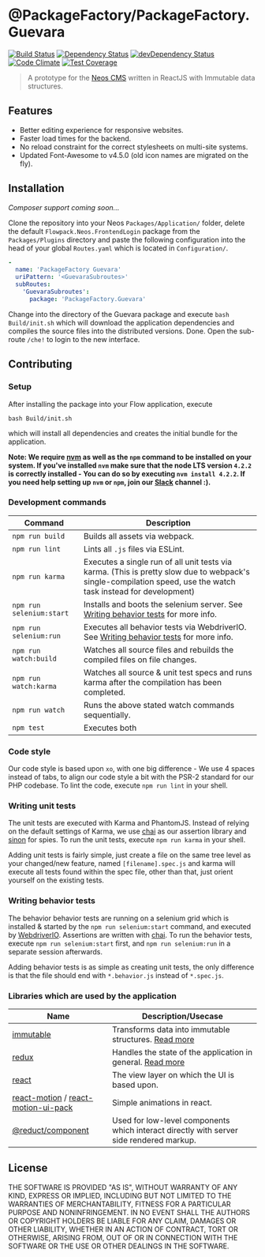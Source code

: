 # @PackageFactory/PackageFactory.Guevara
[![Build Status](https://travis-ci.org/PackageFactory/PackageFactory.Guevara.svg)](https://travis-ci.org/PackageFactory/PackageFactory.Guevara) [![Dependency Status](https://david-dm.org/PackageFactory/PackageFactory.Guevara.svg)](https://david-dm.org/PackageFactory/PackageFactory.Guevara) [![devDependency Status](https://david-dm.org/PackageFactory/PackageFactory.Guevara/dev-status.svg)](https://david-dm.org/PackageFactory/PackageFactory.Guevara#info=devDependencies&view=table)
[![Code Climate](https://codeclimate.com/github/PackageFactory/PackageFactory.Guevara/badges/gpa.svg)](https://codeclimate.com/github/PackageFactory/PackageFactory.Guevara)
[![Test Coverage](https://codeclimate.com/github/PackageFactory/PackageFactory.Guevara/badges/coverage.svg)](https://codeclimate.com/github/PackageFactory/PackageFactory.Guevara/coverage)

> A prototype for the [Neos CMS](https://www.neos.io/) written in ReactJS with Immutable data structures.


## Features
* Better editing experience for responsive websites.
* Faster load times for the backend.
* No reload constraint for the correct stylesheets on multi-site systems.
* Updated Font-Awesome to v4.5.0 (old icon names are migrated on the fly).


## Installation
*Composer support coming soon...*

Clone the repository into your Neos `Packages/Application/` folder, delete the default `Flowpack.Neos.FrontendLogin` package from the `Packages/Plugins` directory
and paste the following configuration into the head of your global `Routes.yaml` which is located in `Configuration/`.
```yaml
-
  name: 'PackageFactory Guevara'
  uriPattern: '<GuevaraSubroutes>'
  subRoutes:
    'GuevaraSubroutes':
      package: 'PackageFactory.Guevara'
```

Change into the directory of the Guevara package and execute `bash Build/init.sh` which will download the application dependencies and compiles the source files into the distributed versions. Done. Open the sub-route `/che!` to login to the new interface.


## Contributing
### Setup
After installing the package into your Flow application, execute
```
bash Build/init.sh
```

which will install all dependencies and creates the initial bundle for the application.

__Note: We require [nvm](https://github.com/creationix/nvm#install-script) as well as the `npm` command to be installed on your system.
If you've installed `nvm` make sure that the node LTS version `4.2.2` is correctly installed - You can do so by executing `nvm install 4.2.2`.
If you need help setting up `nvm` or `npm`, join our [Slack](https://neos-project.slack.com/) channel :).__

### Development commands
| Command         | Description                    |
| --------------- | ------------------------------ |
| `npm run build` | Builds all assets via webpack. |
| `npm run lint`  | Lints all `.js` files via ESLint. |
| `npm run karma` | Executes a single run of all unit tests via karma. (This is pretty slow due to webpack's single-compilation speed, use the watch task instead for development) |
| `npm run selenium:start` | Installs and boots the selenium server. See [Writing behavior tests](#behavior-tests) for more info. |
| `npm run selenium:run` | Executes all behavior tests via WebdriverIO. See [Writing behavior tests](#behavior-tests) for more info. |
| `npm run watch:build`  | Watches all source files and rebuilds the compiled files on file changes. |
| `npm run watch:karma`  | Watches all source & unit test specs and runs karma after the compilation has been completed. |
| `npm run watch`  | Runs the above stated watch commands sequentially. |
| `npm test`  | Executes both  |

### Code style
Our code style is based upon `xo`, with one big difference - We use 4 spaces instead of tabs, to align our code style a bit with the PSR-2 standard for our PHP codebase. To lint the code, execute `npm run lint` in your shell.

### Writing unit tests
The unit tests are executed with Karma and PhantomJS.
Instead of relying on the default settings of Karma, we use [chai]('http://chaijs.com/') as our assertion library and
[sinon](http://sinonjs.org/) for spies. To run the unit tests, execute `npm run karma` in your shell.

Adding unit tests is fairly simple, just create a file on the same tree level as your changed/new feature, named `[filename].spec.js` and karma will execute all tests found within the spec file, other than that, just orient yourself on the existing tests.

### <a name="behavior-tests"></a> Writing behavior tests
The behavior behavior tests are running on a selenium grid which is installed & started by the `npm run selenium:start` command,
and executed by [WebdriverIO](http://webdriver.io/). Assertions are written with [chai]('http://chaijs.com/').
To run the behavior tests, execute `npm run selenium:start` first, and `npm run selenium:run` in a separate session afterwards.

Adding behavior tests is as simple as creating unit tests, the only difference is that the file should end with `*.behavior.js` instead of `*.spec.js`.

### Libraries which are used by the application
| Name          | Description/Usecase          |
| ------------- | ---------------------------- |
| [immutable](https://facebook.github.io/immutable-js/) | Transforms data into immutable structures. [Read more](http://jlongster.com/Using-Immutable-Data-Structures-in-JavaScript) |
| [redux](https://github.com/rackt/redux) | Handles the state of the application in general. [Read more](http://www.jchapron.com/2015/08/14/getting-started-with-redux/) |
| [react](https://facebook.github.io/react/) | The view layer on which the UI is based upon. |
| [react-motion](https://github.com/chenglou/react-motion) / [react-motion-ui-pack](https://github.com/souporserious/react-motion-ui-pack) | Simple animations in react. |
| [@reduct/component](https://github.com/reduct/component) | Used for low-level components which interact directly with server side rendered markup. |


## License
THE SOFTWARE IS PROVIDED "AS IS", WITHOUT WARRANTY OF ANY KIND, EXPRESS OR
IMPLIED, INCLUDING BUT NOT LIMITED TO THE WARRANTIES OF MERCHANTABILITY,
FITNESS FOR A PARTICULAR PURPOSE AND NONINFRINGEMENT. IN NO EVENT SHALL THE
AUTHORS OR COPYRIGHT HOLDERS BE LIABLE FOR ANY CLAIM, DAMAGES OR OTHER
LIABILITY, WHETHER IN AN ACTION OF CONTRACT, TORT OR OTHERWISE, ARISING FROM,
OUT OF OR IN CONNECTION WITH THE SOFTWARE OR THE USE OR OTHER DEALINGS IN
THE SOFTWARE.
